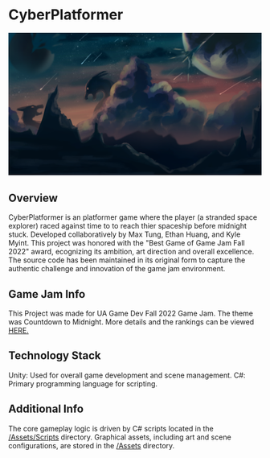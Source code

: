 # CyberPlatformer

![image of what night looks like in CyberPlatformer, the every thing the plkayer needs to escape](https://raw.githubusercontent.com/arxmereel/CyberPlatformer/main/Assets/Images/Nighttime.png)

## Overview
CyberPlatformer is an platformer game where the player (a stranded space explorer) raced against time to to reach thier spaceship before midnight stuck. Developed collaboratively by Max Tung, Ethan Huang, and Kyle Myint. This project was honored with the "Best Game of Game Jam Fall 2022" award, ecognizing its ambition, art direction and overall excellence.  The source code has been maintained in its original form to capture the authentic challenge and innovation of the game jam environment.

## Game Jam Info
This Project was made for UA Game Dev Fall 2022 Game Jam. The theme was Countdown to Midnight.
More details and the rankings can be viewed [HERE.](https://itch.io/jam/ua-game-dev-fall-2022-game-jam)

## Technology Stack
Unity: Used for overall game development and scene management.
C#: Primary programming language for scripting.

## Additional Info
The core gameplay logic is driven by C# scripts located in the [/Assets/Scripts](https://github.com/arxmereel/CyberPlatformer/tree/main/Assets/Scripts) directory. 
Graphical assets, including art and scene configurations, are stored in the [/Assets](https://github.com/arxmereel/CyberPlatformer/tree/main/Assets/Images) directory. 
